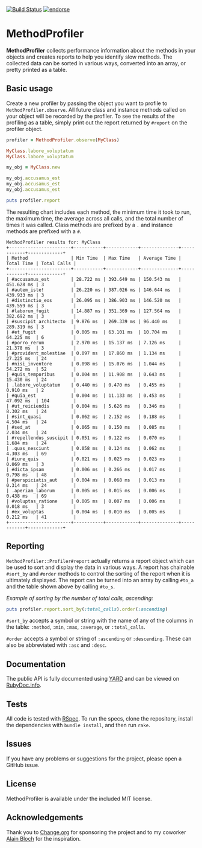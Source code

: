 [![Build Status](https://secure.travis-ci.org/change/method_profiler.png)](http://travis-ci.org/change/method_profiler) [![endorse](http://api.coderwall.com/jimmycuadra/endorsecount.png)](http://coderwall.com/jimmycuadra)

# MethodProfiler

**MethodProfiler** collects performance information about the methods in your objects and creates reports to help you identify slow methods. The collected data can be sorted in various ways, converted into an array, or pretty printed as a table.

## Basic usage

Create a new profiler by passing the object you want to profile to `MethodProfiler.observe`. All future class and instance methods called on your object will be recorded by the profiler. To see the results of the profiling as a table, simply print out the report returned by `#report` on the profiler object.

```ruby
profiler = MethodProfiler.observe(MyClass)

MyClass.labore_voluptatum
MyClass.labore_voluptatum

my_obj = MyClass.new

my_obj.accusamus_est
my_obj.accusamus_est
my_obj.accusamus_est

puts profiler.report
```

The resulting chart includes each method, the minimum time it took to run, the maximum time, the average across all calls, and the total number of times it was called. Class methods are prefixed by a `.` and instance methods are prefixed with a `#`.

```
MethodProfiler results for: MyClass
+-----------------------+-----------+------------+--------------+------------+-------------+
| Method                | Min Time  | Max Time   | Average Time | Total Time | Total Calls |
+-----------------------+-----------+------------+--------------+------------+-------------+
| #accusamus_est        | 28.722 ms | 393.649 ms | 150.543 ms   | 451.628 ms | 3           |
| #autem_iste!          | 26.220 ms | 387.026 ms | 146.644 ms   | 439.933 ms | 3           |
| #distinctio_eos       | 26.095 ms | 386.903 ms | 146.520 ms   | 439.559 ms | 3           |
| #laborum_fugit        | 14.887 ms | 351.369 ms | 127.564 ms   | 382.692 ms | 3           |
| #suscipit_architecto  | 9.876 ms  | 269.339 ms | 96.440 ms    | 289.319 ms | 3           |
| #et_fugit             | 0.005 ms  | 63.101 ms  | 10.704 ms    | 64.225 ms  | 6           |
| #porro_rerum          | 2.970 ms  | 15.137 ms  | 7.126 ms     | 21.378 ms  | 3           |
| #provident_molestiae  | 0.097 ms  | 17.860 ms  | 1.134 ms     | 27.225 ms  | 24          |
| #nisi_inventore       | 0.098 ms  | 15.076 ms  | 1.044 ms     | 54.272 ms  | 52          |
| #quis_temporibus      | 0.004 ms  | 11.908 ms  | 0.643 ms     | 15.430 ms  | 24          |
| .labore_voluptatum    | 0.440 ms  | 0.470 ms   | 0.455 ms     | 0.910 ms   | 2           |
| #quia_est             | 0.004 ms  | 11.133 ms  | 0.453 ms     | 47.092 ms  | 104         |
| #ut_reiciendis        | 0.004 ms  | 5.626 ms   | 0.346 ms     | 8.302 ms   | 24          |
| #sint_quasi           | 0.062 ms  | 2.152 ms   | 0.188 ms     | 4.504 ms   | 24          |
| #sed_at               | 0.065 ms  | 0.150 ms   | 0.085 ms     | 2.034 ms   | 24          |
| #repellendus_suscipit | 0.051 ms  | 0.122 ms   | 0.070 ms     | 1.684 ms   | 24          |
| .quas_nesciunt        | 0.058 ms  | 0.124 ms   | 0.062 ms     | 4.303 ms   | 69          |
| #iure_quis            | 0.021 ms  | 0.025 ms   | 0.023 ms     | 0.069 ms   | 3           |
| #dicta_ipsam          | 0.006 ms  | 0.266 ms   | 0.017 ms     | 0.798 ms   | 48          |
| #perspiciatis_aut     | 0.004 ms  | 0.068 ms   | 0.013 ms     | 0.314 ms   | 24          |
| .aperiam_laborum      | 0.005 ms  | 0.015 ms   | 0.006 ms     | 0.438 ms   | 69          |
| #voluptas_ratione     | 0.005 ms  | 0.007 ms   | 0.006 ms     | 0.018 ms   | 3           |
| #ex_voluptas          | 0.004 ms  | 0.010 ms   | 0.005 ms     | 0.212 ms   | 41          |
+-----------------------+-----------+------------+--------------+------------+-------------+
```

## Reporting

`MethodProfiler::Profiler#report` actually returns a report object which can be used to sort and display the data in various ways. A report has chainable `#sort_by` and `#order` methods to control the sorting of the report when it is ultimately displayed. The report can be turned into an array by calling `#to_a` and the table shown above by calling `#to_s`.

*Example of sorting by the number of total calls, ascending:*

```ruby
puts profiler.report.sort_by(:total_calls).order(:ascending)
```

`#sort_by` accepts a symbol or string with the name of any of the columns in the table: `:method`, `:min`, `:max`, `:average`, or `:total_calls`.

`#order` accepts a symbol or string of `:ascending` or `:descending`. These can also be abbreviated with `:asc` and `:desc`.

## Documentation

The public API is fully documented using [YARD](http://yardoc.org/) and can be viewed on [RubyDoc.info](http://rubydoc.info/).

## Tests

All code is tested with [RSpec](https://github.com/rspec/rspec). To run the specs, clone the repository, install the dependencies with `bundle install`, and then run `rake`.

## Issues

If you have any problems or suggestions for the project, please open a GitHub issue.

## License

MethodProfiler is available under the included MIT license.

## Acknowledgements

Thank you to [Change.org](http://www.change.org/) for sponsoring the project and to my coworker [Alain Bloch](https://github.com/alainbloch) for the inspiration.
